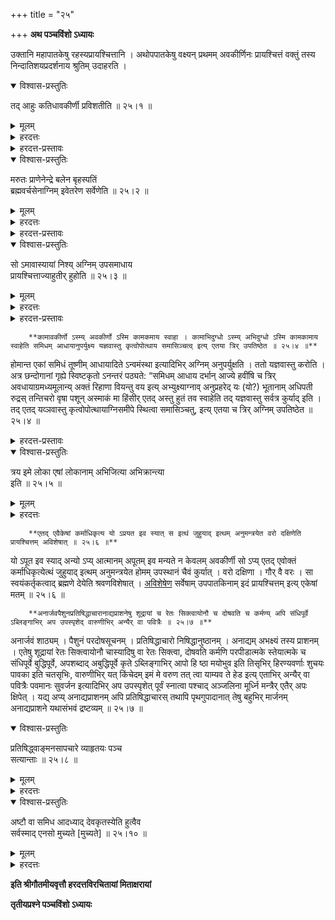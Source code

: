 +++
title = "२५"

+++
**अथ पञ्चविंशो ऽध्यायः**

उक्तानि महापातकेषु रहस्यप्रायश्चित्तानि । अथोपपातकेषु वक्ष्यन् प्रथमम् अवकीर्णिनः प्रायश्चित्तं वक्तुं तस्य निन्दातिशयप्रदर्शनाय श्रुतिम् उदाहरति ।

<details open><summary>विश्वास-प्रस्तुतिः</summary>

तद् आहुः कतिधावकीर्णी प्रविशतीति ॥ २५।१ ॥
</details>

<details><summary>मूलम्</summary>

तद् आहुः कतिधावकीर्णी प्रविशतीति ॥ २५।१ ॥
</details>

<details><summary>हरदत्तः</summary>

तद् इति वाक्योपन्यासः । कतिधावकीर्णी कतिभिः प्रकारैः किं किं प्रविशतीति ब्रह्मवादिन आहुः ॥ २५।१ ॥
</details>



<details><summary>हरदत्त-प्रस्तावः</summary>

अत्रोत्तरम् ॥
</details>

<details open><summary>विश्वास-प्रस्तुतिः</summary>

मरुतः प्राणेनेन्द्रे बलेन बृहस्पतिं   
ब्रह्मवर्चसेनाग्निम् इवेतरेण सर्वेणेति ॥ २५।२ ॥
</details>

<details><summary>मूलम्</summary>

मरुतः प्राणेनेन्द्रे बलेन बृहस्पतिं   
ब्रह्मवर्चसेनाग्निम् इवेतरेण सर्वेणेति ॥ २५।२ ॥
</details>

<details><summary>हरदत्तः</summary>

प्राणेन पञ्चवृत्तिना मरुतो वायून्य् प्रविशति । इन्द्रं बलेन प्रविशति । वृत्तस्वाध्यायसंपद्ब्रह्मवर्चसेन बृहस्पतिः । इतरेण सर्वेण चक्षुरादिनेन्द्रियवर्गेणाग्निम् एव प्रविशति । एवम् अल्पायुर् निरुत्साहो ब्रह्मवर्चसहीनश् चक्षुरादिहीनश् चावकीर्णी भवति । अतश् चरितव्यं प्रायश्चित्तम् ॥ २५।२ ॥
</details>



<details><summary>हरदत्त-प्रस्तावः</summary>

तदानीम् आह ।
</details>

<details open><summary>विश्वास-प्रस्तुतिः</summary>

सो ऽमावास्यायां निश्य् अग्निम् उपसमाधाय  
प्रायश्चित्ताज्याहुतीर् हुहोति ॥ २५।३ ॥
</details>

<details><summary>मूलम्</summary>

सो ऽमावास्यायां निश्य् अग्निम् उपसमाधाय  
प्रायश्चित्ताज्याहुतीर् हुहोति ॥ २५।३ ॥
</details>

<details><summary>हरदत्तः</summary>

सो ऽवकीर्ण्य् अमावास्यायां निश्य् अर्धरात्रे गृह्योक्तेन मार्गेणाग्निं प्रतिष्ठाप्योपसमाधायाज्यभागान्ते प्रायश्चित्तरूपा आज्याहुतीर् जुहोति ॥ २५।३ ॥
</details>



<details><summary>हरदत्त-प्रस्तावः</summary>

तत्र मन्त्रौ ।
</details>

        **कामावकीर्णो ऽस्म्य् अवकीर्णो ऽस्मि कामकमाय स्वाहा । कामाभिदुग्धो ऽस्म्य् अभिदुग्धो ऽस्मि कामकामाय स्वाहेति समिधम् आधायानुपर्युक्ष्य यज्ञवास्तु कृत्वोपोत्थाय समासिञ्चत्व् इत्य् एतया त्रिर् उपतिष्ठेत ॥ २५।४ ॥**

होमान्त एकां समिधं तूष्णीम् आधायादिते ऽन्वमंस्था इत्यादिभिर् अग्निम् अनुपर्युक्षति । ततो यज्ञवास्तु करोति । अत्र छन्दोगानां गृह्ये स्विष्टकृतो ऽनन्तरं पठ्यते: “समिधम् आधाय दर्भान् आज्ये हवींषि च त्रिर् अवधायाग्रमध्यमूलान्य् अक्तं रिहाणा वियन्तु वय इत्य् अभ्युक्ष्याग्नाव् अनुप्रहरेद् यः (यो?) भूतानाम् अधिपती रुद्रस् तन्तिचरो वृषा पशून् अस्माकं मा हिंसीर् एतद् अस्तु हुतं तव स्वाहेति तद् यज्ञवास्तु सर्वत्र कुर्याद् इति । तद् एतद् यव्ञवास्तु कृत्वोपोत्थायाग्निसमीपे स्थित्वा समासिञ्चतु, इत्य् एतया च त्रिर् अग्निम् उपतिष्ठेत ॥ २५।४ ॥

<details><summary>हरदत्त-प्रस्तावः</summary>

त्रिरुपस्थानस्यार्थवादः ।
</details>

<details open><summary>विश्वास-प्रस्तुतिः</summary>

त्रय इमे लोका एषां लोकानाम् अभिजित्या अभिक्रान्त्या  
इति ॥ २५।५ ॥
</details>

<details><summary>मूलम्</summary>

त्रय इमे लोका एषां लोकानाम् अभिजित्या अभिक्रान्त्या  
इति ॥ २५।५ ॥
</details>

<details><summary>हरदत्तः</summary>

त्रयो हि लोका भूर् भुवः स्वर् इति । तेषाम् अभिजितिर् भोगयोग्यतापादनम् । अभिक्रान्तिस् तत्रैवाधिपत्येनाधिष्ठायावस्थानम् । तदर्थम् एवं कर्तव्यम् इति संबन्धः ॥ २५।५ ॥
</details>

        **एतद् एवैकेषां कर्माधिकृत्य यो ऽप्रयत इव स्यात् स इत्थं जुहुयाद् इत्थम् अनुमन्त्रयेत वरो दक्षिणेति प्रायश्चित्तम् अविशेषात् ॥ २५।६ ॥**

यो ऽपूत इव स्याद् अन्यो ऽप्य् आत्मानम् अपूतम् इव मन्यते न केवलम् अवकीर्णी सो ऽप्य् एतद् एवोक्तं कर्माधिकृत्येत्थं जुहुयाद् इत्थम् अनुमन्त्रयेत होमम् उपस्थानं चैवं कुर्यात् । वरो दक्षिणा । गौर् वै वरः । सा स्वयंकर्तृकत्वाद् ब्रह्मणे देयेति श्रवणविशेषात् । <u>अविशेषेण</u> सर्वेषाम् उपपातकिनाम् इदं प्रायश्चित्तम् इत्य् एकेषां मतम् ॥ २५।६ ॥

        **अनार्जवपैशुनप्रतिषिद्धाचारानाद्यप्राशनेषु शूद्रायां च रेतः सिक्त्वायोनौ च दोषवति च कर्मण्य् अपि संधिपूर्वे ऽब्लिङ्गाभिर् अप उपस्पृशेद् वारुणीभिर् अन्यैर् वा पवित्रैः ॥ २५।७ ॥**

अनार्जवं शाठ्यम् । पैशुनं परदोषसूचनम् । प्रतिषिद्धाचारो निषिद्धानुष्ठानम् । अनाद्यम् अभक्ष्यं तस्य प्राशनम् । एतेषु शूद्रायां रेतः सिक्त्वायोनौ चास्यादिषु वा रेतः सिक्त्वा, दोषवति कर्मणि परपीडात्मके स्तेयात्मके च संधिपूर्वे बुद्धिपूर्वे, अपशब्दाद् अबुद्धिपूर्वे कृते ऽब्लिङ्गाभिर् आपो हि ष्ठा मयोभुव इति तिसृभिर् हिरण्यवर्णाः शुचयः पावका इति चतसृभिः, वारुणीभिर् यत् किंचेदम् इमं मे वरुण तत् त्वा याम्यव ते हेड इत्य् एताभिर् अन्यैर् वा पवित्रैः पवमानः सुवर्जन इत्यादिभिर् अप उपस्पृशेत् पूर्वं स्नात्वा पश्चाद् अञ्जलिना मूर्ध्नि मन्त्रैर् एतैर् अपः क्षिपेत् । यद्य् अप्य् अनाद्यप्राशनम् अपि प्रतिषिद्धाचारस् तथापि पृथगुपादानात् तेषु बहुभिर् मार्जनम् अनाद्यप्राशने यथासंभवं द्रष्टव्यम् ॥ २५।७ ॥

<details open><summary>विश्वास-प्रस्तुतिः</summary>

प्रतिषिद्ध्वाङ्मनसापचारे व्याहृतयः पञ्च  
सत्यान्ताः ॥ २५।८ ॥
</details>

<details><summary>मूलम्</summary>

प्रतिषिद्ध्वाङ्मनसापचारे व्याहृतयः पञ्च  
सत्यान्ताः ॥ २५।८ ॥
</details>

<details><summary>हरदत्तः</summary>

प्रतिषिद्धविषये यो वाङ्मनसयोर् अपचारः कुत्सिता प्रवृत्तिस् तत्र व्याहृतयः पञ्च जप्या भूरादयः सत्यान्ताः प्रथमे ऽध्याय उक्ताः । वाङ्मनसोर् इति पाठो ऽस्मभ्यं न रोचते । अचतुरेति समासान्तविधिप्रसङ्गात्, प्रतिषिद्धग्रहणस्य च दुरन्वयत्वात् ॥ २५।८ ॥

        **सर्वास्व् अपो वाचामेद् अहश् च मादित्यश् च पुनात्व् इति प्राता रात्रिश् च मा वरुणश् च पुनात्व् इति सायम् ॥ २५।९ ॥**

सर्वासु पापक्रियास्व् अनार्जवादिष्व् आभ्यां मन्त्राभ्याम् अपो ऽभिमन्त्र्याचामेद् अहश् चेति प्रातः पिबेद् रात्रिश् चेति सायं पिबेत् ॥ २५।९ ॥
</details>



<details open><summary>विश्वास-प्रस्तुतिः</summary>

अष्टौ वा समिध आदध्याद् देवकृतस्येति हुत्वैव   
सर्वस्माद् एनसो मुच्यते [मुच्यते] ॥ २५।१० ॥
</details>

<details><summary>मूलम्</summary>

अष्टौ वा समिध आदध्याद् देवकृतस्येति हुत्वैव   
सर्वस्माद् एनसो मुच्यते [मुच्यते] ॥ २५।१० ॥
</details>

<details><summary>हरदत्तः</summary>

अथ वा देवकृतस्येत्यादिभिर् मन्त्रैर् अष्टौ समिध आदध्याज् जुहुयात् । हुत्वैव सर्वस्माद् एनसो न केवलम् अनार्जवादिभ्यः किं त्व् अयाज्ययाजनादेर् अप्य् एनसो मुच्यते । अस्य होमस्य मुख्यत्वप्रदर्शनार्थम् एवकारः । हुत्वैवान्यद् अकृत्वेति । ततश् च सति संभव इदम् एव ज्यायः । देवकृतस्यैनसो ऽवयजनम् असि स्वाहेत्यादयो ऽष्टौ मन्त्राः [द्विरुक्तिर् उक्तार्था] ॥ २५।१० ॥
</details>

**इति श्रीगौतमीयवृत्तौ हरदत्तविरचितायां मिताक्षरायां**

**तृतीयप्रश्ने पञ्चविंशो ऽध्यायः**
